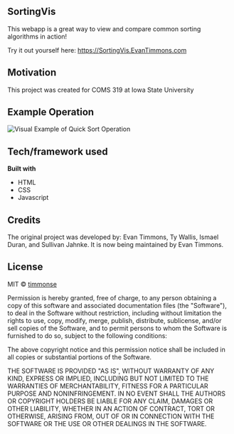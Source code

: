## SortingVis
This webapp is a great way to view and compare common sorting algorithms in action!

Try it out yourself here: <https://SortingVis.EvanTimmons.com>

## Motivation
This project was created for COMS 319 at Iowa State University
 
## Example Operation
![Visual Example of Quick Sort Operation](BubbleSort3.gif)


## Tech/framework used
<b>Built with</b>
- HTML
- CSS
- Javascript

<!-- ## Features
What makes your project stand out? -->

## Credits
The original project was developed by: Evan Timmons, Ty Wallis, Ismael Duran, and Sullivan Jahnke. It is now being maintained by Evan Timmons.

## License
MIT © [timmonse](https://github.com/timmonse)

Permission is hereby granted, free of charge, to any person obtaining a copy of this software and associated documentation files (the "Software"), to deal in the Software without restriction, including without limitation the rights to use, copy, modify, merge, publish, distribute, sublicense, and/or sell copies of the Software, and to permit persons to whom the Software is furnished to do so, subject to the following conditions:

The above copyright notice and this permission notice shall be included in all copies or substantial portions of the Software.

THE SOFTWARE IS PROVIDED "AS IS", WITHOUT WARRANTY OF ANY KIND, EXPRESS OR IMPLIED, INCLUDING BUT NOT LIMITED TO THE WARRANTIES OF MERCHANTABILITY, FITNESS FOR A PARTICULAR PURPOSE AND NONINFRINGEMENT. IN NO EVENT SHALL THE AUTHORS OR COPYRIGHT HOLDERS BE LIABLE FOR ANY CLAIM, DAMAGES OR OTHER LIABILITY, WHETHER IN AN ACTION OF CONTRACT, TORT OR OTHERWISE, ARISING FROM, OUT OF OR IN CONNECTION WITH THE SOFTWARE OR THE USE OR OTHER DEALINGS IN THE SOFTWARE.
